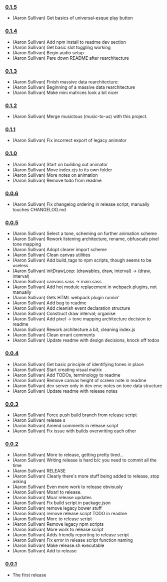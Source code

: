 ### [0.1.5](https://github.com/aaronik/tones/releases/tag/0.1.5)

  * (Aaron Sullivan) Get basics of universal-esque play button

### [0.1.4](https://github.com/aaronik/tones/releases/tag/0.1.4)

  * (Aaron Sullivan) Add npm install to readme dev section
  * (Aaron Sullivan) Get basic slot toggling working
  * (Aaron Sullivan) Begin audio setup
  * (Aaron Sullivan) Pare down README after rearchitecture

### [0.1.3](https://github.com/aaronik/tones/releases/tag/0.1.3)

  * (Aaron Sullivan) Finish massive data rearchitecture:
  * (Aaron Sullivan) Beginning of a massive data rearchitecture
  * (Aaron Sullivan) Make mini matrices look a bit nicer

### [0.1.2](https://github.com/aaronik/tones/releases/tag/0.1.2)

  * (Aaron Sullivan) Merge musictous (music-to-us) with this project.

### [0.1.1](https://github.com/aaronik/tones/releases/tag/0.1.1)

  * (Aaron Sullivan) Fix incorrect export of legacy animator

### [0.1.0](https://github.com/aaronik/tones/releases/tag/0.1.0)

  * (Aaron Sullivan) Start on building out animator
  * (Aaron Sullivan) Move index.ejs to its own folder
  * (Aaron Sullivan) More notes on animation
  * (Aaron Sullivan) Remove todo from readme

### [0.0.6](https://github.com/aaronik/tones/releases/tag/0.0.6)

  * (Aaron Sullivan) Fix changelog ordering in release script, manually touches CHANGELOG.md

### [0.0.5](https://github.com/aaronik/tones/releases/tag/0.0.5)

  * (Aaron Sullivan) Select a tone, scheming on further animation scheme
  * (Aaron Sullivan) Rework listening architecture, rename, obfuscate pixel tone mapping
  * (Aaron Sullivan) Adopt clearer import scheme
  * (Aaron Sullivan) Clean canvas utilities
  * (Aaron Sullivan) Add build_tags to npm scripts, though seems to be useless
  * (Aaron Sullivan) initDrawLoop: (drawables, draw, interval) -> (draw, interval)
  * (Aaron Sullivan) canvass.sass -> main.sass
  * (Aaron Sullivan) Add hot module replacement in webpack plugins, not manually
  * (Aaron Sullivan) Gets HTML webpack plugin runnin'
  * (Aaron Sullivan) Add bug to readme
  * (Aaron Sullivan) Add cleanish event declaration structure
  * (Aaron Sullivan) Construct draw interval; organise
  * (Aaron Sullivan) Add pixel -> tone mapping architecture decision to readme
  * (Aaron Sullivan) Rework architecture a bit, cleaning index.js
  * (Aaron Sullivan) Clean errant comments
  * (Aaron Sullivan) Update readme with design decisions, knock off todos

### [0.0.4](https://github.com/aaronik/tones/releases/tag/0.0.4)

  * (Aaron Sullivan) Get basic principle of identifying tones in place
  * (Aaron Sullivan) Start creating visual matrix
  * (Aaron Sullivan) Add TODOs, terminology to readme
  * (Aaron Sullivan) Remove canvas height of screen note in readme
  * (Aaron Sullivan) dev server only in dev env; notes on tone data structure
  * (Aaron Sullivan) Update readme with release notes

### [0.0.3](https://github.com/aaronik/tones/releases/tag/0.0.3)

  * (Aaron Sullivan) Force push build branch from release script
  * (Aaron Sullivan) release s
  * (Aaron Sullivan) Amend comments in release script
  * (Aaron Sullivan) Fix issue with builds overwriting each other

### [0.0.2](https://github.com/aaronik/tones/releases/tag/0.0.2)

  * (Aaron Sullivan) More to release, getting pretty tired...
  * (Aaron Sullivan) Writing release is hard b/c you need to commit all the time
  * (Aaron Sullivan) RELEASE
  * (Aaron Sullivan) Clearly there's more stuff being added to release, stop asking
  * (Aaron Sullivan) Even more work to release obviously
  * (Aaron Sullivan) Moar! to release.
  * (Aaron Sullivan) Moar release updates
  * (Aaron Sullivan) Fix build script in package.json
  * (Aaron Sullivan) remove legacy bower stuff
  * (Aaron Sullivan) remove release script TODO in readme
  * (Aaron Sullivan) More to release script
  * (Aaron Sullivan) Remove legacy npm scripts
  * (Aaron Sullivan) More work to release script
  * (Aaron Sullivan) Adds friendly reporting to release script
  * (Aaron Sullivan) Fix error in release script function naming
  * (Aaron Sullivan) Make release.sh executable
  * (Aaron Sullivan) Add to release

### [0.0.1](https://github.com/aaronik/tones/releases/tag/v0.0.1)

- The first release